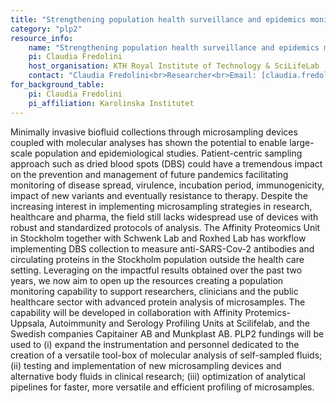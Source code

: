 ```yaml
---
title: "Strengthening population health surveillance and epidemics monitoring by microsampling"
category: "plp2"
resource_info:
    name: "Strengthening population health surveillance and epidemics monitoring by microsampling"
    pi: Claudia Fredolini
    host_organisation: KTH Royal Institute of Technology & SciLifeLab
    contact: "Claudia Fredolini<br>Researcher<br>Email: [claudia.fredolini@scilifelab.se](mailto:claudia.fredolini@scilifelab.se)"
for_background_table:
    pi: Claudia Fredolini
    pi_affiliation: Karolinska Institutet
---
```


Minimally invasive biofluid collections through microsampling devices coupled with molecular analyses has shown the potential to enable large-scale population and epidemiological studies. Patient-centric sampling approach such as dried blood spots (DBS) could have a tremendous impact on the prevention and management of future pandemics facilitating monitoring of disease spread, virulence, incubation period, immunogenicity, impact of new variants and eventually resistance to therapy. Despite the increasing interest in implementing microsampling strategies in research, healthcare and pharma, the field still lacks widespread use of devices with robust and standardized protocols of analysis. The Affinity Proteomics Unit in Stockholm together with Schwenk Lab and Roxhed Lab has workflow implementing DBS collection to measure anti-SARS-Cov-2 antibodies and circulating proteins in the Stockholm population outside the health care setting. Leveraging on the impactful results obtained over the past two years, we now aim to open up the resources creating a population monitoring capability to support researchers, clinicians and the public healthcare sector with advanced protein analysis of microsamples. The capability will be developed in collaboration with Affinity Protemics-Uppsala, Autoimmunity and Serology Profiling Units at Scilifelab, and the Swedish companies Capitainer AB and Munkplast AB. PLP2 fundings will be used to (i) expand the instrumentation and personnel dedicated to the creation of a versatile tool-box of molecular analysis of self-sampled fluids; (ii) testing and implementation of new microsampling devices and alternative body fluids in clinical research; (iii) optimization of analytical pipelines for faster, more versatile and efficient profiling of microsamples.
